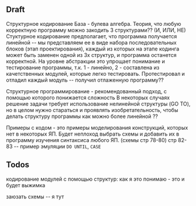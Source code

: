 ## Draft
Структурное кодирование
База - булева алгебра. Теория, что любую корректную программу можно закодить 3 структурами?? (И, ИЛИ, НЕ)
Стуктурное кодирование предполагает, что программа получается линейной -- мы представляем ее в виде набора последовательных блоков (этап проектирования), каждый из которых на этапе кодинга может быть заменен одной из 3х структур, и программа останется корректной.
На уровне абстракции это упрощает понимание и тестирование программы, т.к. 1 - линейно, 2 - составлена из качетственных модулей, которые легко тестировать.
Протестировал и отладил каждый модуль -- получил отлаженную программу??

Структурное программирование - рекомендованный подход, с помощью которого понижается сложность
В некоторых случаях решение задачи требует использование нелинейной структуры (GO TO), но в целом нужно стараться и проявлять изобретательность, чтобы делать структуру программы как можно более линейной ??


Примеры с кодом - это примеры моделирования конструкций, которых нет в некоторых ЯП.
Будет неплоход выбрать схемы и добавить их в программу изучения синтаксиса любого ЯП. (схемы стр 78-80)
стр 82-83 -- пример эмуляции `DO UNTIL`, `CASE`


## Todos

кодирование модулей с помощью структур: как я это понимаю - это и будет выжимка

заюзать схемы -- я тут 
